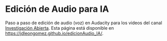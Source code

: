 # Edición de Audio para IA
Paso a paso de edición de audio (voz) en Audacity para los videos del canal [Investigación Abierta](https://www.youtube.com/c/Investigaci%c3%b3nAbierta). Esta página está disponible en https://jdleongomez.github.io/edicionAudio_IA/.
